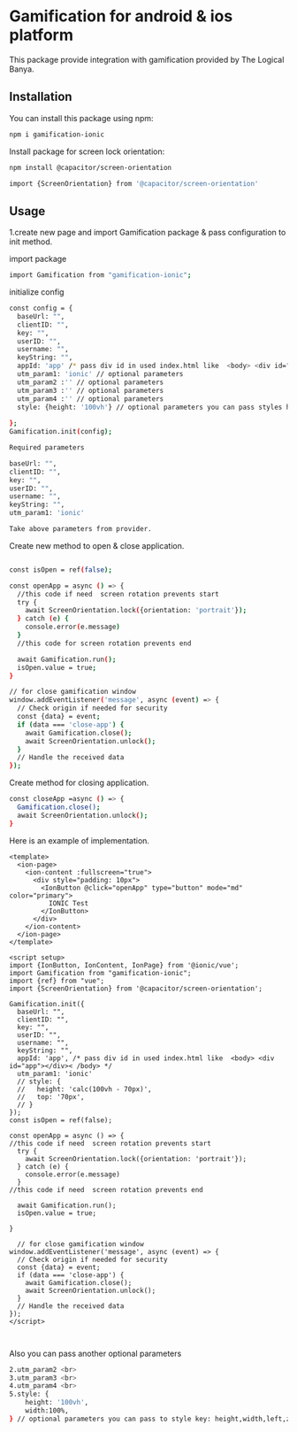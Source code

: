# Gamification for android & ios platform

This package provide integration with gamification provided by The Logical Banya.

## Installation

You can install this package using npm:

```bash
npm i gamification-ionic
```

Install package for screen lock orientation:

```bash
npm install @capacitor/screen-orientation
```

```bash
import {ScreenOrientation} from '@capacitor/screen-orientation'

```

## Usage

1.create new page and import Gamification package & pass configuration to init method.<br>

import package

```bash
import Gamification from "gamification-ionic";
```

initialize config

```bash
const config = {
  baseUrl: "",
  clientID: "",
  key: "",
  userID: "",
  username: "",
  keyString: "",
  appId: 'app' /* pass div id in used index.html like  <body> <div id="app"></div>< /body> */
  utm_param1: 'ionic' // optional parameters 
  utm_param2 :'' // optional parameters 
  utm_param3 :'' // optional parameters 
  utm_param4 :'' // optional parameters 
  style: {height: '100vh'} // optional parameters you can pass styles here height,width,left,zIndex,top
  
};
Gamification.init(config);
```

```bash
Required parameters

baseUrl: "",
clientID: "",
key: "",
userID: "",
username: "",
keyString: "",
utm_param1: 'ionic'

Take above parameters from provider.

```

Create new method to open & close application.

```bash

const isOpen = ref(false);

const openApp = async () => {
  //this code if need  screen rotation prevents start
  try {
    await ScreenOrientation.lock({orientation: 'portrait'});
  } catch (e) {
    console.error(e.message)
  }
  //this code for screen rotation prevents end

  await Gamification.run();
  isOpen.value = true;
}

// for close gamification window
window.addEventListener('message', async (event) => {
  // Check origin if needed for security
  const {data} = event;
  if (data === 'close-app') {
    await Gamification.close();
    await ScreenOrientation.unlock();
  }
  // Handle the received data
});

```

Create method for closing application.

```bash
const closeApp =async () => {
  Gamification.close();
  await ScreenOrientation.unlock();
}
```

Here is an example of implementation.

```
<template>
  <ion-page>
    <ion-content :fullscreen="true">
      <div style="padding: 10px">
        <IonButton @click="openApp" type="button" mode="md" color="primary">
          IONIC Test
        </IonButton>
      </div>
    </ion-content>
  </ion-page>
</template>

<script setup>
import {IonButton, IonContent, IonPage} from '@ionic/vue';
import Gamification from "gamification-ionic";
import {ref} from "vue";
import {ScreenOrientation} from '@capacitor/screen-orientation';

Gamification.init({
  baseUrl: "",
  clientID: "",
  key: "",
  userID: "",
  username: "",
  keyString: "",
  appId: 'app', /* pass div id in used index.html like  <body> <div id="app"></div>< /body> */
  utm_param1: 'ionic'
  // style: {
  //   height: 'calc(100vh - 70px)',
  //   top: '70px',
  // }
});
const isOpen = ref(false);

const openApp = async () => {
//this code if need  screen rotation prevents start
  try {
    await ScreenOrientation.lock({orientation: 'portrait'});
  } catch (e) {
    console.error(e.message)
  }
//this code if need  screen rotation prevents end

  await Gamification.run();
  isOpen.value = true;

}

  // for close gamification window
window.addEventListener('message', async (event) => {
  // Check origin if needed for security
  const {data} = event;
  if (data === 'close-app') {
    await Gamification.close();
    await ScreenOrientation.unlock();
  }
  // Handle the received data
});
</script>

    
```

Also you can pass another optional parameters <br>

```bash
2.utm_param2 <br>
3.utm_param3 <br>
4.utm_param4 <br>
5.style: {
    height: '100vh',
    width:100%,
} // optional parameters you can pass to style key: height,width,left,zIndex,top<br>

```

